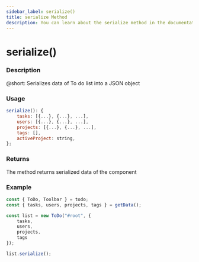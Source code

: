 ```yaml
---
sidebar_label: serialize()
title: serialize Method
description: You can learn about the serialize method in the documentation of the DHTMLX JavaScript To Do List library. Browse developer guides and API reference, try out code examples and live demos, and download a free 30-day evaluation version of DHTMLX To Do List.
---
```


# serialize()

### Description

@short: Serializes data of To do list into a JSON object

### Usage

~~~js
serialize(): {
    tasks: [{...}, {...}, ...],
    users: [{...}, {...}, ...],
    projects: [{...}, {...}, ...],
    tags: [],
    activeProject: string,
};
~~~

### Returns

The method returns serialized data of the component

### Example

~~~js {11}
const { ToDo, Toolbar } = todo;
const { tasks, users, projects, tags } = getData();

const list = new ToDo("#root", {
    tasks,
    users,
    projects,
    tags
});

list.serialize();
~~~